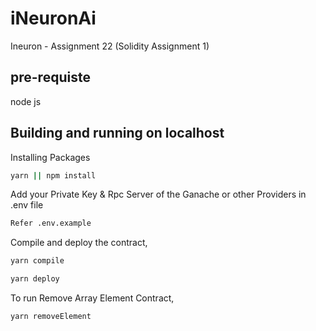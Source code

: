 # iNeuronAi

Ineuron - Assignment 22 (Solidity Assignment 1)

## pre-requiste

node js

## Building and running on localhost

Installing Packages

```sh
yarn || npm install
```

Add your Private Key & Rpc Server of the Ganache or other Providers in .env file

```sh
Refer .env.example
```

Compile and deploy the contract,

```sh
yarn compile
```

```sh
yarn deploy
```

To run Remove Array Element Contract,

```sh
yarn removeElement
```

